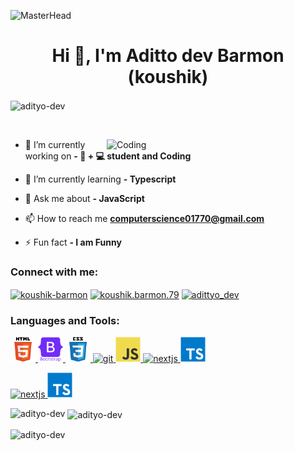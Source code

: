 
![MasterHead](https://miro.medium.com/v2/resize:fit:1358/1*-ntL3Dsvc-dJ5cLGRtSuEw.gif)

<h1 align="center">Hi 👋, I'm Aditto dev Barmon (koushik)</h1>



<p> <img align="center"  width="250" src="https://komarev.com/ghpvc/?username=adityo-dev&label=Profile%20views&color=0e75b6&style=flat" alt="adityo-dev" /></p>

<p align="left"> <a href="https://twitter.com/" target="blank"><img src="https://img.shields.io/twitter/follow/?logo=twitter&style=for-the-badge" alt="" /></a></p>


<p><img align="right" alt="Coding" width="350"  src= "https://cdn.dribbble.com/users/1162077/screenshots/3848914/programmer.gif"></p>


- 🔭 I’m currently working on **- 📖 + 💻 student and Coding**

- 🌱 I’m currently learning **- Typescript**

- 💬 Ask me about **- JavaScript**

- 📫 How to reach me **computerscience01770@gmail.com**

- ⚡ Fun fact **- I am Funny**

<h3 align="left">Connect with me:</h3>
<p align="left">
<a href="https://linkedin.com/in/koushik-barmon" target="blank"><img align="center" src="https://raw.githubusercontent.com/rahuldkjain/github-profile-readme-generator/master/src/images/icons/Social/linked-in-alt.svg" alt="koushik-barmon" height="30" width="40" /></a>
<a href="https://fb.com/koushik.barmon.79" target="blank"><img align="center" src="https://raw.githubusercontent.com/rahuldkjain/github-profile-readme-generator/master/src/images/icons/Social/facebook.svg" alt="koushik.barmon.79" height="30" width="40" /></a>
<a href="https://instagram.com/adittyo_dev" target="blank"><img align="center" src="https://raw.githubusercontent.com/rahuldkjain/github-profile-readme-generator/master/src/images/icons/Social/instagram.svg" alt="adittyo_dev" height="30" width="40" /></a>
</p>

<h3 align="left">Languages and Tools:</h3>
<p align="left"> <a href="https://www.w3.org/html/" target="_blank" rel="noreferrer">
<img src="https://raw.githubusercontent.com/devicons/devicon/master/icons/html5/html5-original-wordmark.svg" alt="html5" width="40" height="40"/>
</a>
<a href="https://getbootstrap.com" target="_blank" rel="noreferrer">
  <img src="https://raw.githubusercontent.com/devicons/devicon/master/icons/bootstrap/bootstrap-plain-wordmark.svg" alt="bootstrap" width="40" height="40"/>
</a>
<a href="https://www.w3schools.com/css/" target="_blank" rel="noreferrer">
<img src="https://raw.githubusercontent.com/devicons/devicon/master/icons/css3/css3-original-wordmark.svg" alt="css3" width="40" height="40"/>
</a>
<a href="https://git-scm.com/" target="_blank" rel="noreferrer">
<img src="https://www.vectorlogo.zone/logos/git-scm/git-scm-icon.svg" alt="git" width="40" height="40"/>
</a>
<a href="https://developer.mozilla.org/en-US/docs/Web/JavaScript" target="_blank" rel="noreferrer">
<img src="https://raw.githubusercontent.com/devicons/devicon/master/icons/javascript/javascript-original.svg" alt="javascript" width="40" height="40"/>
</a>
<a href="https://nextjs.org/" target="_blank" rel="noreferrer"> <img src="https://cdn.worldvectorlogo.com/logos/nextjs-2.svg" alt="nextjs" width="40" height="40"/> </a> <a href="https://www.typescriptlang.org/" target="_blank" rel="noreferrer"> <img src="https://raw.githubusercontent.com/devicons/devicon/master/icons/typescript/typescript-original.svg" alt="typescript" width="40" height="40"/> </a>

  <a href="https://nextjs.org/" target="_blank" rel="noreferrer"> <img src="![Uploading image.png…]()
" alt="nextjs" width="40" height="40"/> </a> <a href="https://www.typescriptlang.org/" target="_blank" rel="noreferrer"> <img src="https://raw.githubusercontent.com/devicons/devicon/master/icons/typescript/typescript-original.svg" alt="typescript" width="40" height="40"/> </a>
</p>

<p><img align="left" src="https://github-readme-stats.vercel.app/api/top-langs?username=adityo-dev&show_icons=true&locale=en&layout=compact" alt="adityo-dev" /></p>

<p>&nbsp;<img align="center" src="https://github-readme-stats.vercel.app/api?username=adityo-dev&show_icons=true&locale=en" alt="adityo-dev" /></p>

<p><img align="center" src="https://github-readme-streak-stats.herokuapp.com/?user=adityo-dev&" alt="adityo-dev" /></p>

